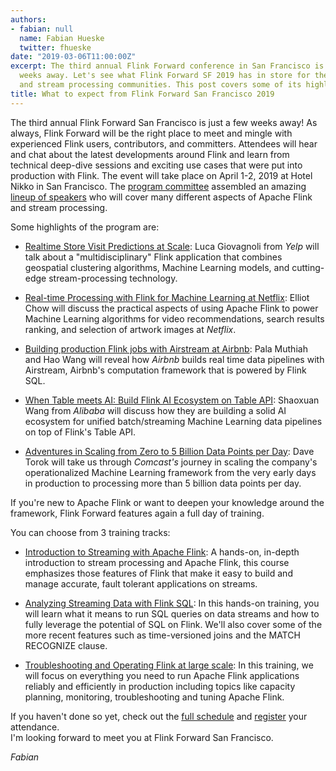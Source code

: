 ```yaml
---
authors:
- fabian: null
  name: Fabian Hueske
  twitter: fhueske
date: "2019-03-06T11:00:00Z"
excerpt: The third annual Flink Forward conference in San Francisco is just a few
  weeks away. Let's see what Flink Forward SF 2019 has in store for the Apache Flink
  and stream processing communities. This post covers some of its highlights!
title: What to expect from Flink Forward San Francisco 2019
---
```


The third annual Flink Forward San Francisco is just a few weeks away! As always, Flink Forward will be the right place to meet and mingle with experienced Flink users, contributors, and committers. Attendees will hear and chat about the latest developments around Flink and learn from technical deep-dive sessions and exciting use cases that were put into production with Flink. The event will take place on April 1-2, 2019 at Hotel Nikko in San Francisco. The [program committee](https://sf-2019.flink-forward.org/program-committee) assembled an amazing [lineup of speakers](https://sf-2019.flink-forward.org/speakers) who will cover many different aspects of Apache Flink and stream processing. 

Some highlights of the program are:

* [Realtime Store Visit Predictions at Scale](https://sf-2019.flink-forward.org/conference-program#realtime-store-visit-predictions-at-scale): Luca Giovagnoli from *Yelp* will talk about a "multidisciplinary" Flink application that combines geospatial clustering algorithms, Machine Learning models, and cutting-edge stream-processing technology.

* [Real-time Processing with Flink for Machine Learning at Netflix](https://sf-2019.flink-forward.org/conference-program#real-time-processing-with-flink-for-machine-learning-at-netflix): Elliot Chow will discuss the practical aspects of using Apache Flink to power Machine Learning algorithms for video recommendations, search results ranking, and selection of artwork images at *Netflix*.

* [Building production Flink jobs with Airstream at Airbnb](https://sf-2019.flink-forward.org/conference-program#building-production-flink-jobs-with-airstream-at-airbnb): Pala Muthiah and Hao Wang will reveal how *Airbnb* builds real time data pipelines with Airstream, Airbnb's computation framework that is powered by Flink SQL.

* [When Table meets AI: Build Flink AI Ecosystem on Table API](https://sf-2019.flink-forward.org/conference-program#when-table-meets-ai--build-flink-ai-ecosystem-on-table-api): Shaoxuan Wang from *Alibaba* will discuss how they are building a solid AI ecosystem for unified batch/streaming Machine Learning data pipelines on top of Flink's Table API.

* [Adventures in Scaling from Zero to 5 Billion Data Points per Day](https://sf-2019.flink-forward.org/conference-program#adventures-in-scaling-from-zero-to-5-billion-data-points-per-day): Dave Torok will take us through *Comcast's* journey in scaling the company's operationalized Machine Learning framework from the very early days in production to processing more than 5 billion data points per day.

If you're new to Apache Flink or want to deepen your knowledge around the framework, Flink Forward features again a full day of training. 

You can choose from 3 training tracks:

* [Introduction to Streaming with Apache Flink](https://sf-2019.flink-forward.org/training-program#introduction-to-streaming-with-apache-flink): A hands-on, in-depth introduction to stream processing and Apache Flink, this course emphasizes those features of Flink that make it easy to build and manage accurate, fault tolerant applications on streams.

* [Analyzing Streaming Data with Flink SQL](https://sf-2019.flink-forward.org/training-program#analyzing-streaming-data-with-flink-sql): In this hands-on training, you will learn what it means to run SQL queries on data streams and how to fully leverage the potential of SQL on Flink. We'll also cover some of the more recent features such as time-versioned joins and the MATCH RECOGNIZE clause.

* [Troubleshooting and Operating Flink at large scale](https://sf-2019.flink-forward.org/training-program#apache-flink-troubleshooting---operations): In this training, we will focus on everything you need to run Apache Flink applications reliably and efficiently in production including topics like capacity planning, monitoring, troubleshooting and tuning Apache Flink.

If you haven't done so yet, check out the [full schedule](http://sf-2019.flink-forward.org/conference-program) and [register](https://sf-2019.flink-forward.org/register) your attendance. <br>
I'm looking forward to meet you at Flink Forward San Francisco.

*Fabian*